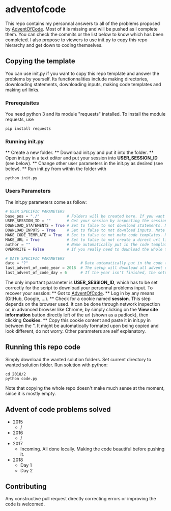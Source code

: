 # adventofcode

This repo contains my personnal answers to all of the problems proposed by [AdventOfCode](https://adventofcode.com/).
Most of it is missing and will be pushed as I complete them. You can check the commits or the list below to know which has been completed. I also propose to viewers to use init.py to copy this repo hierarchy and get down to coding themselves.

## Copying the template

You can use init.py if you want to copy this repo template and answer the problems by yourself. 
Its functionnalities include making directories, downloading statements, downloading inputs, making code templates and making url links.

### Prerequisites

You need python 3 and its module "requests" installed.
To install the module requests, use 
```shell
pip install requests
```
### Running init.py
** Create a new folder.
** Download init.py and put it into the folder.
** Open init.py in a text editor and put your session into **USER_SESSION_ID** (see below).
** Change other user parameters in the init.py as desired (see below).
** Run init.py from within the folder with
```shell
python init.py
```
### Users Parameters
The init.py parameters come as follow:
```python
# USER SPECIFIC PARAMETERS
base_pos = "./"            # Folders will be created here. If you want to make a parent folder, change this to ex "./adventofcode/"
USER_SESSION_ID = ""       # Get your session by inspecting the session cookie content in your web browser while connected to adventofcode and paste it here as plain text in between the ". Leave at is to not download inputs.
DOWNLOAD_STATEMENTS = True # Set to false to not download statements. Note that only part one is downloaded (since you need to complete it to access part two)
DOWNLOAD_INPUTS = True     # Set to false to not download inputs. Note that if the USER_SESSION_ID is wrong or left empty, inputs will not be downloaded.
MAKE_CODE_TEMPLATE = True  # Set to false to not make code templates. Note that even if OVERWRITE is set to True, it will never overwrite codes.
MAKE_URL = True            # Set to false to not create a direct url link in the folder.
author = ""                # Name automatically put in the code templates.
OVERWRITE = False          # If you really need to download the whole thing again, set this to true. As the creator said, AoC is fragile; please be gentle. Statements and Inputs do not change. This will not overwrite codes.

# DATE SPECIFIC PARAMETERS
date = "?"                       # Date automatically put in the code templates.
last_advent_of_code_year = 2018  # The setup will download all advent of code data up until that date included
last_advent_of_code_day = 6      # If the year isn't finished, the setup will download days up until that day included for the last year
```
The only important parameter is **USER_SESSION_ID**, which has to be set correctly for the script to download your personnal problems input.
To recover your session:
** Got to [AdventOfCode](https://adventofcode.com/).
** Log in by any means (GitHub, Google, ...).
** Check for a cookie named **session**. This step depends on the browser used. It can be done through network inspection or, in advanced browser like Chrome, by simply clicking on the **View site information** button directly left of the url (shown as a padlock), then clicking **Cookies**.
** Copy this cookie content and paste it in init.py in between the ". It might be automatically formated upon being copied and look different, do not worry.
Other parameters are self explanatory.

## Running this repo code
Simply download the wanted solution folders.
Set current directory to wanted solution folder.
Run solution with python:
```
cd 2018/2
python code.py
```
Note that copying the whole repo doesn't make much sense at the moment, since it is mostly empty.

## Advent of code problems solved
* 2015
    * /
* 2016
    * /
* 2017
    * Incoming. All done locally. Making the code beautiful before pushing it.
* 2018
    * Day 1
    * Day 2

## Contributing
Any constructive pull request directly correcting errors or improving the code is welcomed.
